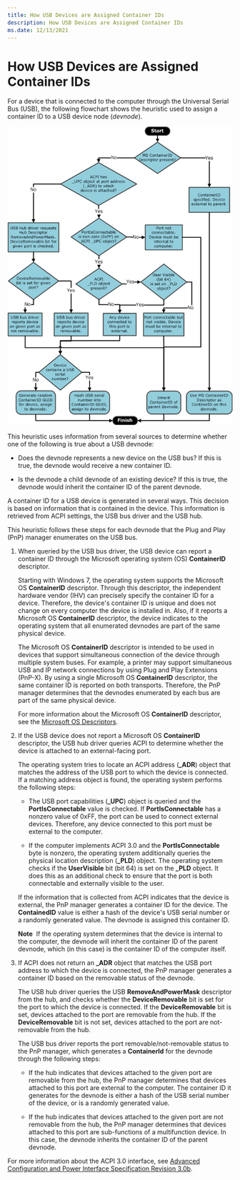 ```yaml
---
title: How USB Devices are Assigned Container IDs
description: How USB Devices are Assigned Container IDs
ms.date: 12/13/2021
---
```


# How USB Devices are Assigned Container IDs


For a device that is connected to the computer through the Universal Serial Bus (USB), the following flowchart shows the heuristic used to assign a container ID to a USB device node (*devnode*).

![flowchart illustrating the container id heuristic for usb devnodes.](images/containerid-6.png)

This heuristic uses information from several sources to determine whether one of the following is true about a USB devnode:

-   Does the devnode represents a new device on the USB bus? If this is true, the devnode would receive a new container ID.

-   Is the devnode a child devnode of an existing device? If this is true, the devnode would inherit the container ID of the parent devnode.

A container ID for a USB device is generated in several ways. This decision is based on information that is contained in the device. This information is retrieved from ACPI settings, the USB bus driver and the USB hub.

This heuristic follows these steps for each devnode that the Plug and Play (PnP) manager enumerates on the USB bus.

1.  When queried by the USB bus driver, the USB device can report a container ID through the Microsoft operating system (OS) **ContainerID** descriptor.

    Starting with Windows 7, the operating system supports the Microsoft OS **ContainerID** descriptor. Through this descriptor, the independent hardware vendor (IHV) can precisely specify the container ID for a device. Therefore, the device's container ID is unique and does not change on every computer the device is installed in. Also, if it reports a Microsoft OS **ContainerID** descriptor, the device indicates to the operating system that all enumerated devnodes are part of the same physical device.

    The Microsoft OS **ContainerID** descriptor is intended to be used in devices that support simultaneous connection of the device through multiple system buses. For example, a printer may support simultaneous USB and IP network connections by using Plug and Play Extensions (PnP-X). By using a single Microsoft OS **ContainerID** descriptor, the same container ID is reported on both transports. Therefore, the PnP manager determines that the devnodes enumerated by each bus are part of the same physical device.

    For more information about the Microsoft OS **ContainerID** descriptor, see the [Microsoft OS Descriptors](/previous-versions/gg463179(v=msdn.10)).

2.  If the USB device does not report a Microsoft OS **ContainerID** descriptor, the USB hub driver queries ACPI to determine whether the device is attached to an external-facing port.

    The operating system tries to locate an ACPI address (**_ADR**) object that matches the address of the USB port to which the device is connected. If a matching address object is found, the operating system performs the following steps:

    -   The USB port capabilities (**_UPC**) object is queried and the **PortIsConnectable** value is checked. If **PortIsConnectable** has a nonzero value of 0xFF, the port can be used to connect external devices. Therefore, any device connected to this port must be external to the computer.

    -   If the computer implements ACPI 3.0 and the **PortIsConnectable** byte is nonzero, the operating system additionally queries the physical location description (**_PLD**) object. The operating system checks if the **UserVisible** bit (bit 64) is set on the **_PLD** object. It does this as an additional check to ensure that the port is both connectable and externally visible to the user.

    If the information that is collected from ACPI indicates that the device is external, the PnP manager generates a container ID for the device. The **ContainedID** value is either a hash of the device's USB serial number or a randomly generated value. The devnode is assigned this container ID.

    **Note**  If the operating system determines that the device is internal to the computer, the devnode will inherit the container ID of the parent devnode, which (in this case) is the container ID of the computer itself.

     

3.  If ACPI does not return an **_ADR** object that matches the USB port address to which the device is connected, the PnP manager generates a container ID based on the removable status of the devnode.

    The USB hub driver queries the USB **RemoveAndPowerMask** descriptor from the hub, and checks whether the **DeviceRemovable** bit is set for the port to which the device is connected. If the **DeviceRemovable** bit is set, devices attached to the port are removable from the hub. If the **DeviceRemovable** bit is not set, devices attached to the port are not-removable from the hub.

    The USB bus driver reports the port removable/not-removable status to the PnP manager, which generates a **ContainerId** for the devnode through the following steps:

    -   If the hub indicates that devices attached to the given port are removable from the hub, the PnP manager determines that devices attached to this port are external to the computer. The container ID it generates for the devnode is either a hash of the USB serial number of the device, or is a randomly generated value.

    -   If the hub indicates that devices attached to the given port are not removable from the hub, the PnP manager determines that devices attached to this port are sub-functions of a multifunction device. In this case, the devnode inherits the container ID of the parent devnode.

For more information about the ACPI 3.0 interface, see [Advanced Configuration and Power Interface Specification Revision 3.0b](https://uefi.org/acpi/specs).

 

